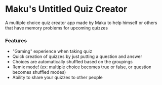 <h1> Maku's Untitled Quiz Creator </h1>
A multiple choice quiz creator app made by Maku to help himself or others that have memory problems for upcoming quizzes

<h3> Features </h3>
<ul>
  <li> "Gaming" experience when taking quiz </li>
  <li> Quick creation of quizzes by just putting a question and answer </li>
  <li> Choices are automatically shuffled based on the groupings </li>
  <li> Remix mode! (ex: multiple choice becomes true or false, or question becomes shuffled modes)</li>
  <li> Ability to share your quizzes to other people </li>
</ul>
